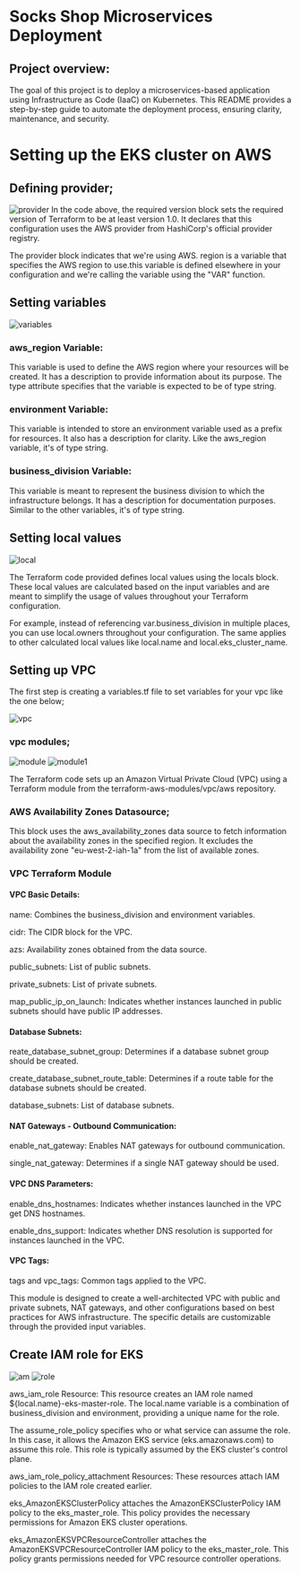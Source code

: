 # Socks Shop Microservices Deployment

## Project overview:

The goal of this project is to deploy a microservices-based application using Infrastructure as Code (IaaC) on Kubernetes. This README provides a step-by-step guide to automate the deployment process, ensuring clarity, maintenance, and security.

# Setting up the EKS cluster on AWS

## Defining provider;

![provider](/pictures/providers.png)
In the code above, the required version block sets the required version of Terraform to be at least version 1.0.
It declares that this configuration uses the AWS provider from HashiCorp's official provider registry.

The provider block indicates that we're using AWS. region is a variable that specifies the AWS region to use.this variable is defined elsewhere in your configuration and we're calling the variable using the "VAR" function.

## Setting variables

![variables](/pictures/variables.png)

### aws_region Variable:

This variable is used to define the AWS region where your resources will be created.
It has a description to provide information about its purpose.
The type attribute specifies that the variable is expected to be of type string.

### environment Variable:

This variable is intended to store an environment variable used as a prefix for resources.
It also has a description for clarity.
Like the aws_region variable, it's of type string.

### business_division Variable:

This variable is meant to represent the business division to which the infrastructure belongs.
It has a description for documentation purposes.
Similar to the other variables, it's of type string.

## Setting local values

![local](/pictures/local.png)

The Terraform code provided defines local values using the locals block. These local values are calculated based on the input variables and are meant to simplify the usage of values throughout your Terraform configuration.

For example, instead of referencing var.business_division in multiple places, you can use local.owners throughout your configuration. The same applies to other calculated local values like local.name and local.eks_cluster_name.

## Setting up VPC

The first step is creating a variables.tf file to set variables for your vpc like the one below;

![vpc](/pictures/vpc-variables.png)

### vpc modules;

![module](/pictures/module1.png)
![module1](/pictures/module2.png)

The Terraform code sets up an Amazon Virtual Private Cloud (VPC) using a Terraform module from the terraform-aws-modules/vpc/aws repository.

### AWS Availability Zones Datasource;

This block uses the aws_availability_zones data source to fetch information about the availability zones in the specified region. It excludes the availability zone "eu-west-2-iah-1a" from the list of available zones.

### VPC Terraform Module

#### VPC Basic Details:

name: Combines the business_division and environment variables.

cidr: The CIDR block for the VPC.

azs: Availability zones obtained from the data source.

public_subnets: List of public subnets.

private_subnets: List of private subnets.

map_public_ip_on_launch: Indicates whether instances launched in public subnets should have public IP addresses.

#### Database Subnets:

reate_database_subnet_group: Determines if a database subnet group should be created.

create_database_subnet_route_table: Determines if a route table for the database subnets should be created.

database_subnets: List of database subnets.

#### NAT Gateways - Outbound Communication:

enable_nat_gateway: Enables NAT gateways for outbound communication.

single_nat_gateway: Determines if a single NAT gateway should be used.

#### VPC DNS Parameters:

enable_dns_hostnames: Indicates whether instances launched in the VPC get DNS hostnames.

enable_dns_support: Indicates whether DNS resolution is supported for instances launched in the VPC.

#### VPC Tags:

tags and vpc_tags: Common tags applied to the VPC.

This module is designed to create a well-architected VPC with public and private subnets, NAT gateways, and other configurations based on best practices for AWS infrastructure. The specific details are customizable through the provided input variables.

## Create IAM role for EKS

![am](/pictures/iam.png)
![role](/pictures/role.png)

aws_iam_role Resource:
This resource creates an IAM role named ${local.name}-eks-master-role. The local.name variable is a combination of business_division and environment, providing a unique name for the role.

The assume_role_policy specifies who or what service can assume the role. In this case, it allows the Amazon EKS service (eks.amazonaws.com) to assume this role. This role is typically assumed by the EKS cluster's control plane.

aws_iam_role_policy_attachment Resources:
These resources attach IAM policies to the IAM role created earlier.

eks_AmazonEKSClusterPolicy attaches the AmazonEKSClusterPolicy IAM policy to the eks_master_role. This policy provides the necessary permissions for Amazon EKS cluster operations.

eks_AmazonEKSVPCResourceController attaches the AmazonEKSVPCResourceController IAM policy to the eks_master_role. This policy grants permissions needed for VPC resource controller operations.
